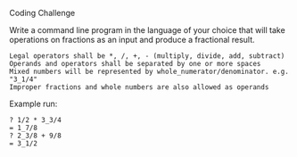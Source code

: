 Coding Challenge

Write a command line program in the language of your choice that will take operations on fractions
as an input and produce a fractional result.

    Legal operators shall be *, /, +, - (multiply, divide, add, subtract)
    Operands and operators shall be separated by one or more spaces
    Mixed numbers will be represented by whole_numerator/denominator. e.g. "3_1/4"
    Improper fractions and whole numbers are also allowed as operands

Example run:

    ? 1/2 * 3_3/4
    = 1_7/8
    ? 2_3/8 + 9/8
    = 3_1/2
